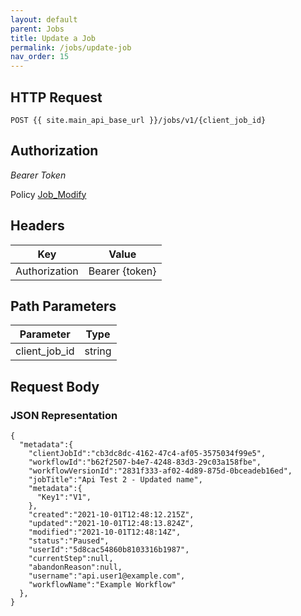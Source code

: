 ```yaml
---
layout: default
parent: Jobs
title: Update a Job
permalink: /jobs/update-job
nav_order: 15
---
```


## HTTP Request

```
POST {{ site.main_api_base_url }}/jobs/v1/{client_job_id}
```
## Authorization

*Bearer Token*

Policy
[Job_Modify]({{site.url}}{{site.baseurl}}/authentication/policies#job_modify)

## Headers

| Key     | Value        |
| ----------- | ----------- |
| Authorization | Bearer {token}      |

## Path Parameters

| Parameter   | Type        |
| ----------- | ----------- |
| client_job_id | string      |

## Request Body
### JSON Representation
```
{
  "metadata":{
    "clientJobId":"cb3dc8dc-4162-47c4-af05-3575034f99e5",
    "workflowId":"b62f2507-b4e7-4248-83d3-29c03a158fbe",
    "workflowVersionId":"2831f333-af02-4d89-875d-0bceadeb16ed",
    "jobTitle":"Api Test 2 - Updated name",
    "metadata":{
      "Key1":"V1",
    },
    "created":"2021-10-01T12:48:12.215Z",
    "updated":"2021-10-01T12:48:13.824Z",
    "modified":"2021-10-01T12:48:14Z",
    "status":"Paused",
    "userId":"5d8cac54860b8103316b1987",
    "currentStep":null,
    "abandonReason":null,
    "username":"api.user1@example.com",
    "workflowName":"Example Workflow"
  },
}
```